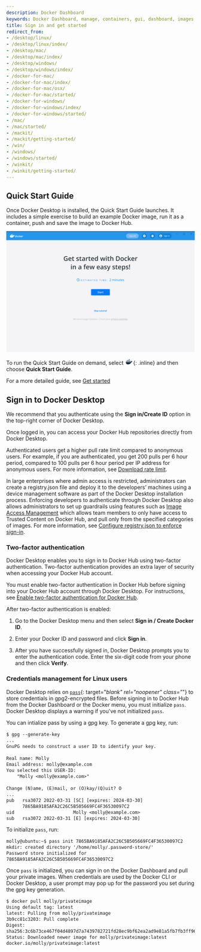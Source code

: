 ```yaml
---
description: Docker Dashboard
keywords: Docker Dashboard, manage, containers, gui, dashboard, images, user manual
title: Sign in and get started
redirect_from:
- /desktop/linux/
- /desktop/linux/index/
- /desktop/mac/
- /desktop/mac/index/
- /desktop/windows/
- /desktop/windows/index/
- /docker-for-mac/
- /docker-for-mac/index/
- /docker-for-mac/osx/
- /docker-for-mac/started/
- /docker-for-windows/
- /docker-for-windows/index/
- /docker-for-windows/started/
- /mac/
- /mac/started/
- /mackit/
- /mackit/getting-started/
- /win/
- /windows/
- /windows/started/
- /winkit/
- /winkit/getting-started/
---
```


## Quick Start Guide

  Once Docker Desktop is installed, the Quick Start Guide launches. It includes a simple exercise to build an example Docker image, run it as a container, push and save the image to Docker Hub.

   ![Docker Quick Start tutorial](images/docker-tutorial-linux.png)

To run the Quick Start Guide on demand, select ![whale menu](images/whale-x.png){: .inline} and then choose **Quick Start Guide**.

For a more detailed guide, see [Get started](../get-started/index.md)

## Sign in to Docker Desktop

We recommend that you authenticate using the **Sign in/Create ID** option in the top-right corner of Docker Desktop.

Once logged in, you can access your Docker Hub repositories directly from Docker Desktop.

Authenticated users get a higher pull rate limit compared to anonymous users. For example, if you are authenticated, you get 200 pulls per 6 hour period, compared to 100 pulls per 6 hour period per IP address for anonymous users. For more information, see [Download rate limit](../docker-hub/download-rate-limit.md).

In large enterprises where admin access is restricted, administrators can create a registry.json file and deploy it to the developers’ machines using a device management software as part of the Docker Desktop installation process. Enforcing developers to authenticate through Docker Desktop also allows administrators to set up guardrails using features such as [Image Access Management](../docker-hub/image-access-management.md) which allows team members to only have access to Trusted Content on Docker Hub, and pull only from the specified categories of images. For more information, see [Configure registry.json to enforce sign-in](../docker-hub/configure-sign-in.md).

### Two-factor authentication

Docker Desktop enables you to sign in to Docker Hub using two-factor authentication. Two-factor authentication provides an extra layer of security when accessing your Docker Hub account.

You must enable two-factor authentication in Docker Hub before signing into your Docker Hub account through Docker Desktop. For instructions, see [Enable two-factor authentication for Docker Hub](/docker-hub/2fa/).

After two-factor authentication is enabled:

1. Go to the Docker Desktop menu and then select **Sign in / Create Docker ID**.

2. Enter your Docker ID and password and click **Sign in**.

3. After you have successfully signed in, Docker Desktop prompts you to enter the authentication code. Enter the six-digit code from your phone and then click **Verify**.

### Credentials management for Linux users

Docker Desktop relies on [`pass`](https://www.passwordstore.org/){: target="_blank" rel="noopener" class="_"} to store credentials in gpg2-encrypted files.
Before signing in to Docker Hub from the Docker Dashboard or the Docker menu, you must initialize `pass`.
Docker Desktop displays a warning if you've not initialized `pass`.

You can intialize pass by using a gpg key. To generate a gpg key, run:

``` console
$ gpg --generate-key
...
GnuPG needs to construct a user ID to identify your key.

Real name: Molly
Email address: molly@example.com
You selected this USER-ID:
    "Molly <molly@example.com>"

Change (N)ame, (E)mail, or (O)kay/(Q)uit? O
...
pub   rsa3072 2022-03-31 [SC] [expires: 2024-03-30]
      7865BA9185AFA2C26C5B505669FC4F36530097C2
uid                      Molly <molly@example.com>
sub   rsa3072 2022-03-31 [E] [expires: 2024-03-30]
```

To initialize `pass`, run:

```console
molly@ubuntu:~$ pass init 7865BA9185AFA2C26C5B505669FC4F36530097C2
mkdir: created directory '/home/molly/.password-store/'
Password store initialized for 7865BA9185AFA2C26C5B505669FC4F36530097C2
```

Once `pass` is initialized, you can sign in on the Docker Dashboard and pull your private images.
When credentials are used by the Docker CLI or Docker Desktop, a user prompt may pop up for the password you set during the gpg key generation.

```console
$ docker pull molly/privateimage
Using default tag: latest
latest: Pulling from molly/privateimage
3b9cc81c3203: Pull complete 
Digest: sha256:3c6b73ce467f04d4897d7a7439782721fd28ec9bf62ea2ad9e81a5fb7fb3ff96
Status: Downloaded newer image for molly/privateimage:latest
docker.io/molly/privateimage:latest
```

